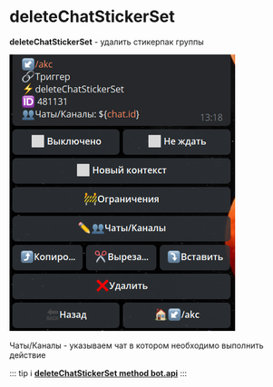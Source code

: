 # deleteChatStickerSet

**deleteChatStickerSet** - удалить стикерпак группы

![](./1.png)

Чаты/Каналы - указываем чат в котором необходимо выполнить действие


::: tip ℹ️
[**deleteChatStickerSet  method bot.api**](https://core.telegram.org/bots/api#deletechatstickerset)
:::






